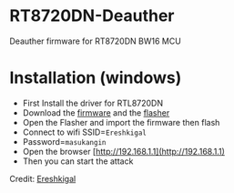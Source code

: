 # RT8720DN-Deauther
Deauther firmware for RT8720DN BW16 MCU

# Installation (windows)
- First Install the driver for RTL8720DN
- Download the [firmware](https://raw.githubusercontent.com/xiv3r/RT8720DN-Deauther/refs/heads/main/RT8720DN_BW16_Deauther_v1.0.3.bin) and the [flasher](https://raw.githubusercontent.com/xiv3r/RT8720DN-Deauther/refs/heads/main/RT8720DN_Flasher_v1.0.0.exe)
- Open the Flasher and import the firmware then flash
- Connect to wifi SSID=`Ereshkigal`
- Password=`masukangin`
- Open the browser [http://192.168.1.1](http://192.168.1.1)
- Then you can start the attack


Credit: [Ereshkigal](https://github.com/Arifmaulanaazis/Ereshkigal)
